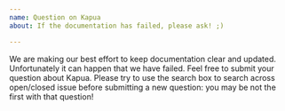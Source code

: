 ```yaml
---
name: Question on Kapua
about: If the documentation has failed, please ask! ;)

---
```


We are making our best effort to keep documentation clear and updated.
Unfortunately it can happen that we have failed. 
Feel free to submit your question about Kapua. Please try to use the search box to search across open/closed issue before submitting a new question: you may be not the first with that question!
